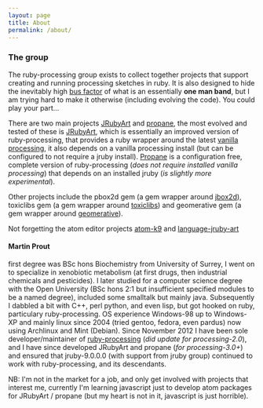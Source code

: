 ```yaml
---
layout: page
title: About
permalink: /about/
---
```

### The group ###
The ruby-processing group exists to collect together projects that support creating and running processing sketches in ruby. It is also designed to hide the inevitably high [bus factor][bus] of what is an essentially __one man band__, but I am trying hard to make it otherwise (including evolving the code). You could play your part...

There are two main projects [JRubyArt][jruby_art] and [propane][propane], the most evolved and tested of these is [JRubyArt][jruby_art], which is essentially an improved version of ruby-processing, that provides a ruby wrapper around the latest [vanilla processing][processing], it also depends on a vanilla processing install (but can be configured to not require a jruby install). [Propane][propane] is a configuration free, complete version of ruby-processing (_does not require installed vanilla processing_) that depends on an installed jruby (_is slightly more experimental_).

Other projects include the pbox2d gem (a gem wrapper around [jbox2d][jbox2d]), toxiclibs gem (a gem wrapper around [toxiclibs][toxiclibs]) and geomerative gem (a gem wrapper around [geomerative][geomerative]).

Not forgetting the atom editor projects [atom-k9][atom-k9] and [language-jruby-art][language]

#### Martin Prout ####

 first degree was BSc hons Biochemistry from University of Surrey, I went on to specialize in xenobiotic metabolism (at first drugs, then industrial chemicals and pesticides).  I later studied for a computer science degree with the Open University (BSc hons 2:1 but insufficient specified modules to be a named degree), included some smalltalk but mainly java. Subsequently I dabbled a bit with C++, perl python, and even lisp, but got hooked on ruby, particulary ruby-processing. OS experience Windows-98 up to Windows-XP and mainly linux since 2004 (tried gentoo, fedora, even pardus) now using Archlinux and Mint (Debian). Since November 2012 I have been sole developer/maintainer of [ruby-processing][ruby-processing] (_did update for processing-2.0_), and I have since developed JRubyArt and propane (_for processing-3.0+_) and ensured that jruby-9.0.0.0 (with support from jruby group) continued to work with ruby-processing, and its descendants.

 NB: I'm not in the market for a job, and only get involved with projects that interest me, currently I'm learning javascript just to develop atom packages for JRubyArt / propane (but my heart is not in it, javascript is just horrible).

[jruby_art]: https://ruby-processing.github.io/JRubyArt/
[blog]:http://monkstone.github.io/
[toxiclibs]:http://ruby-processing.github.io/toxicgem/
[geomerative]:http://ruby-processing.github.io/geomerativegem/
[jbox2d]:https://github.com/ruby-processing/jbox2d
[propane]:https://ruby-processing.github.io/propane/
[processing]:https://processing.org/
[atom-k9]:https://atom.io/packages/atom-k9
[language]:https://atom.io/packages/language-jruby-art
[ruby-processing]:https://github.com/jashkenas/ruby-processing
[bus]:https://en.wikipedia.org/wiki/Bus_factor

